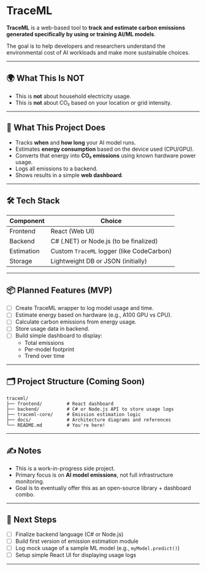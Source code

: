 

# TraceML

**TraceML** is a web-based tool to **track and estimate carbon emissions generated specifically by using or training AI/ML models**.

The goal is to help developers and researchers understand the environmental cost of AI workloads and make more sustainable choices.

---

## 🌍 What This Is NOT
- This is **not** about household electricity usage.
- This is **not** about CO₂ based on your location or grid intensity.

---

## 🎯 What This Project Does

- Tracks **when** and **how long** your AI model runs.
- Estimates **energy consumption** based on the device used (CPU/GPU).
- Converts that energy into **CO₂ emissions** using known hardware power usage.
- Logs all emissions to a backend.
- Shows results in a simple **web dashboard**.

---

## 🛠️ Tech Stack

| Component      | Choice          |
|----------------|-----------------|
| Frontend       | React (Web UI)  |
| Backend        | C# (.NET) or Node.js (to be finalized) |
| Estimation     | Custom `TraceML` logger (like CodeCarbon) |
| Storage        | Lightweight DB or JSON (initially) |

---

## 📦 Planned Features (MVP)

- [ ] Create TraceML wrapper to log model usage and time.
- [ ] Estimate energy based on hardware (e.g., A100 GPU vs CPU).
- [ ] Calculate carbon emissions from energy usage.
- [ ] Store usage data in backend.
- [ ] Build simple dashboard to display:
  - Total emissions
  - Per-model footprint
  - Trend over time

---

## 🗂️ Project Structure (Coming Soon)

```
traceml/
├── frontend/         # React dashboard
├── backend/          # C# or Node.js API to store usage logs
├── traceml-core/     # Emission estimation logic
├── docs/             # Architecture diagrams and references
└── README.md         # You're here!
```

---

## ✍️ Notes

- This is a work-in-progress side project.
- Primary focus is on **AI model emissions**, not full infrastructure monitoring.
- Goal is to eventually offer this as an open-source library + dashboard combo.

---

## 📅 Next Steps

- [ ] Finalize backend language (C# or Node.js)
- [ ] Build first version of emission estimation module
- [ ] Log mock usage of a sample ML model (e.g., `myModel.predict()`)
- [ ] Setup simple React UI for displaying usage logs

---


